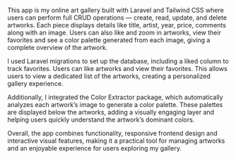 This app is my online art gallery built with Laravel and Tailwind CSS where users can perform full CRUD operations
— create, read, update, and delete artworks. 
Each piece displays details like title, artist, year, price, comments along with an image. Users can also like and zoom in artworks, 
view their favorites and see a color palette generated from each image, giving a complete overview of the artwork.

I used Laravel migrations to set up the database, including a liked column to track favorites. Users can like artworks and view their favorites. This allows users to view a dedicated list of the artworks, creating a personalized gallery experience.

Additionally, I integrated the Color Extractor package, which automatically analyzes each artwork’s image to generate a color palette. 
These palettes are displayed below the artworks, adding a visually engaging layer and helping users quickly understand the artwork’s dominant colors.


Overall, the app combines functionality, responsive frontend design and interactive visual features, making it a practical tool for 
managing artworks and an enjoyable experience for users exploring my gallery.
